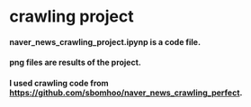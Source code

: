 # crawling project
#### naver_news_crawling_project.ipynp is a code file. 
#### png files are results of the project. 
#### I used crawling code from  https://github.com/sbomhoo/naver_news_crawling_perfect.
